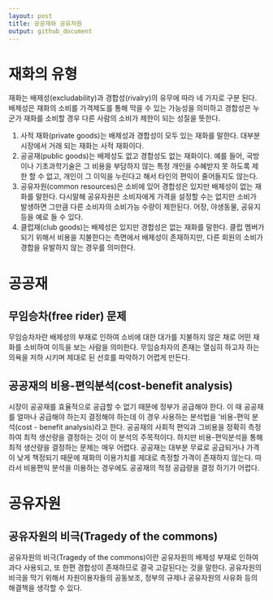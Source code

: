 ```yaml
---
layout: post
title: 공공재와 공유자원
output: github_document
---
```


# 재화의 유형

재화는 배제성(excludability)과 경합성(rivalry)의 유무에 따라 네 가지로 구분 된다. 배제성은 재화의 소비를 가격제도를 통해 막을 수 있는 가능성을 의미하고 경합성은 누군가 재화를 소비할 경우 다른 사람의 소비가 제한이 되는 성질을 뜻한다.

1. 사적 재화(private goods)는 배제성과 경합성이 모두 있는 재화를 말한다. 대부분 시장에서 거래 되는 재화는 사적 재화이다.
2. 공공재(public goods)는 배제성도 없고 경합성도 없는 재화이다. 예를 들어, 국방이나 기초과학기술은 그 비용을 부담하지 않는 특정 개인을 수혜받지 못 하도록 제한 할 수 없고, 개인이 그 이익을 누린다고 해서 타인의 편익이 줄어들지도 않는다.
3. 공유자원(common resources)은 소비에 있어 경합성은 있지만 배제성이 없는 재화를 말한다. 다시말해 공유자원은 소비자에게 가격을 설정할 수는 없지만 소비가 발생하면 그만큼 다른 소비자의 소비가능 수량이 제한된다. 어장, 야생동물, 공유지 등을 예로 들 수 있다.
4. 클럽재(club goods)는 배제성은 있지만 경합성은 없는 재화를 말한다. 클럽 멤버가 되기 위해서 비용을 지불한다는 측면에서 배제성이 존재하지만, 다른 회원의 소비가 경합을 유발하지 않는 경우를 의미한다.
# 공공재

## 무임승차(free rider) 문제

무임승차자란 배제성의 부재로 인하여 소비에 대한 대가를 지불하지 않은 채로 어떤 재화를 소비하여 이득을 보는 사람을 의미한다. 무임승차자의 존재는 열심히 하고자 하는 의욕을 저하 시키며 제대로 된 선호를 파악하기 어렵게 만든다.

## 공공재의 비용-편익분석(cost-benefit analysis)

시장이 공공재를 효율적으로 공급할 수 없기 때문에 정부가 공급해야 한다. 이 때 공공재를 얼마나 공급해야 하는지 결정해야 하는데 이 경우 사용하는 분석법을 '비용-편익 분석(cost - benefit analysis)라고 한다. 공공재의 사회적 편익과 그비용을 정확히 측정하여 최적 생산량을 결정하는 것이 이 분석의 주목적이다. 하지만 비용-편익분석을 통해 최적 생산량을 결정하는 문제는 매우 어렵다. 공공재는 대부분 무료로 공급되거나 가격이 낮게 책정되기 때문에 재화의 이용가치를 제대로 측정할 가격이 존재하지 않는다. 따라서 비용편익 분석을 이용하는 경우에도 공공재의 적정 공급량을 결정 하기가 어렵다.

# 공유자원

## 공유자원의 비극(Tragedy of the commons)
공유자원의 비극(Tragedy of the commons)이란 공유자원의 배제성 부재로 인하여 과다 사용되고, 또 한편 경합성이 존재하므로 결국 고갈된다는 것을 말한다. 공유자원의 비극을 막기 위해서 자원이용자들의 공동보조, 정부의 규제나 공유자원의 사유화 등의 해결책을 생각할 수 있다.
